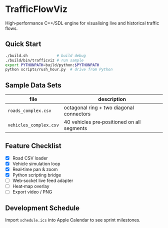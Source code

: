 # TrafficFlowViz

High‑performance C++/SDL engine for visualising live and historical traffic flows.

## Quick Start
```bash
./build.sh             # build debug
./build/bin/trafficviz # run sample
export PYTHONPATH=build/python:$PYTHONPATH
python scripts/rush_hour.py  # drive from Python
```

## Sample Data Sets
| file | description |
|------|-------------|
| `roads_complex.csv` | octagonal ring + two diagonal connectors |
| `vehicles_complex.csv` | 40 vehicles pre‑positioned on all segments |

## Feature Checklist

- [x]  Road CSV loader
- [x] Vehicle simulation loop
- [x] Real‑time pan & zoom
- [x] Python scripting bridge
- [ ] Web‑socket live feed adapter
- [ ] Heat‑map overlay
- [ ] Export video / PNG

## Development Schedule
Import `schedule.ics` into Apple Calendar to see sprint milestones.
